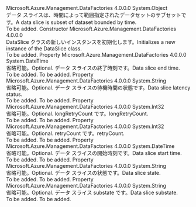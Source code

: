 <Type Name="DataSlice" FullName="Microsoft.Azure.Management.DataFactories.Models.DataSlice">
  <TypeSignature Language="C#" Value="public class DataSlice" />
  <TypeSignature Language="ILAsm" Value=".class public auto ansi beforefieldinit DataSlice extends System.Object" />
  <TypeSignature Language="DocId" Value="T:Microsoft.Azure.Management.DataFactories.Models.DataSlice" />
  <TypeSignature Language="VB.NET" Value="Public Class DataSlice" />
  <TypeSignature Language="F#" Value="type DataSlice = class" />
  <AssemblyInfo>
    <AssemblyName>Microsoft.Azure.Management.DataFactories</AssemblyName>
    <AssemblyVersion>4.0.0.0</AssemblyVersion>
  </AssemblyInfo>
  <Base>
    <BaseTypeName>System.Object</BaseTypeName>
  </Base>
  <Interfaces />
  <Docs>
    <summary>
            <span data-ttu-id="782f8-101">データ スライスは、時間によって範囲指定されたデータセットのサブセットです。</span><span class="sxs-lookup"><span data-stu-id="782f8-101">A data slice is subset of dataset bounded by time.</span></span>
            </summary>
    <remarks>To be added.</remarks>
  </Docs>
  <Members>
    <Member MemberName=".ctor">
      <MemberSignature Language="C#" Value="public DataSlice ();" />
      <MemberSignature Language="ILAsm" Value=".method public hidebysig specialname rtspecialname instance void .ctor() cil managed" />
      <MemberSignature Language="DocId" Value="M:Microsoft.Azure.Management.DataFactories.Models.DataSlice.#ctor" />
      <MemberSignature Language="VB.NET" Value="Public Sub New ()" />
      <MemberType>Constructor</MemberType>
      <AssemblyInfo>
        <AssemblyName>Microsoft.Azure.Management.DataFactories</AssemblyName>
        <AssemblyVersion>4.0.0.0</AssemblyVersion>
      </AssemblyInfo>
      <Parameters />
      <Docs>
        <summary>
            <span data-ttu-id="782f8-102">DataSlice クラスの新しいインスタンスを初期化します。</span><span class="sxs-lookup"><span data-stu-id="782f8-102">Initializes a new instance of the DataSlice class.</span></span>
            </summary>
        <remarks>To be added.</remarks>
      </Docs>
    </Member>
    <Member MemberName="End">
      <MemberSignature Language="C#" Value="public DateTime End { get; set; }" />
      <MemberSignature Language="ILAsm" Value=".property instance valuetype System.DateTime End" />
      <MemberSignature Language="DocId" Value="P:Microsoft.Azure.Management.DataFactories.Models.DataSlice.End" />
      <MemberSignature Language="VB.NET" Value="Public Property End As DateTime" />
      <MemberSignature Language="F#" Value="member this.End : DateTime with get, set" Usage="Microsoft.Azure.Management.DataFactories.Models.DataSlice.End" />
      <MemberType>Property</MemberType>
      <AssemblyInfo>
        <AssemblyName>Microsoft.Azure.Management.DataFactories</AssemblyName>
        <AssemblyVersion>4.0.0.0</AssemblyVersion>
      </AssemblyInfo>
      <ReturnValue>
        <ReturnType>System.DateTime</ReturnType>
      </ReturnValue>
      <Docs>
        <summary>
            <span data-ttu-id="782f8-103">省略可能。</span><span class="sxs-lookup"><span data-stu-id="782f8-103">Optional.</span></span> <span data-ttu-id="782f8-104">データ スライスの終了時刻です。</span><span class="sxs-lookup"><span data-stu-id="782f8-104">Data slice end time.</span></span>
            </summary>
        <value>To be added.</value>
        <remarks>To be added.</remarks>
      </Docs>
    </Member>
    <Member MemberName="LatencyStatus">
      <MemberSignature Language="C#" Value="public string LatencyStatus { get; set; }" />
      <MemberSignature Language="ILAsm" Value=".property instance string LatencyStatus" />
      <MemberSignature Language="DocId" Value="P:Microsoft.Azure.Management.DataFactories.Models.DataSlice.LatencyStatus" />
      <MemberSignature Language="VB.NET" Value="Public Property LatencyStatus As String" />
      <MemberSignature Language="F#" Value="member this.LatencyStatus : string with get, set" Usage="Microsoft.Azure.Management.DataFactories.Models.DataSlice.LatencyStatus" />
      <MemberType>Property</MemberType>
      <AssemblyInfo>
        <AssemblyName>Microsoft.Azure.Management.DataFactories</AssemblyName>
        <AssemblyVersion>4.0.0.0</AssemblyVersion>
      </AssemblyInfo>
      <ReturnValue>
        <ReturnType>System.String</ReturnType>
      </ReturnValue>
      <Docs>
        <summary>
            <span data-ttu-id="782f8-105">省略可能。</span><span class="sxs-lookup"><span data-stu-id="782f8-105">Optional.</span></span> <span data-ttu-id="782f8-106">データ スライスの待機時間の状態です。</span><span class="sxs-lookup"><span data-stu-id="782f8-106">Data slice latency status.</span></span>
            </summary>
        <value>To be added.</value>
        <remarks>To be added.</remarks>
      </Docs>
    </Member>
    <Member MemberName="LongRetryCount">
      <MemberSignature Language="C#" Value="public int LongRetryCount { get; set; }" />
      <MemberSignature Language="ILAsm" Value=".property instance int32 LongRetryCount" />
      <MemberSignature Language="DocId" Value="P:Microsoft.Azure.Management.DataFactories.Models.DataSlice.LongRetryCount" />
      <MemberSignature Language="VB.NET" Value="Public Property LongRetryCount As Integer" />
      <MemberSignature Language="F#" Value="member this.LongRetryCount : int with get, set" Usage="Microsoft.Azure.Management.DataFactories.Models.DataSlice.LongRetryCount" />
      <MemberType>Property</MemberType>
      <AssemblyInfo>
        <AssemblyName>Microsoft.Azure.Management.DataFactories</AssemblyName>
        <AssemblyVersion>4.0.0.0</AssemblyVersion>
      </AssemblyInfo>
      <ReturnValue>
        <ReturnType>System.Int32</ReturnType>
      </ReturnValue>
      <Docs>
        <summary>
            <span data-ttu-id="782f8-107">省略可能。</span><span class="sxs-lookup"><span data-stu-id="782f8-107">Optional.</span></span> <span data-ttu-id="782f8-108">longRetryCount です。</span><span class="sxs-lookup"><span data-stu-id="782f8-108">longRetryCount.</span></span>
            </summary>
        <value>To be added.</value>
        <remarks>To be added.</remarks>
      </Docs>
    </Member>
    <Member MemberName="RetryCount">
      <MemberSignature Language="C#" Value="public int RetryCount { get; set; }" />
      <MemberSignature Language="ILAsm" Value=".property instance int32 RetryCount" />
      <MemberSignature Language="DocId" Value="P:Microsoft.Azure.Management.DataFactories.Models.DataSlice.RetryCount" />
      <MemberSignature Language="VB.NET" Value="Public Property RetryCount As Integer" />
      <MemberSignature Language="F#" Value="member this.RetryCount : int with get, set" Usage="Microsoft.Azure.Management.DataFactories.Models.DataSlice.RetryCount" />
      <MemberType>Property</MemberType>
      <AssemblyInfo>
        <AssemblyName>Microsoft.Azure.Management.DataFactories</AssemblyName>
        <AssemblyVersion>4.0.0.0</AssemblyVersion>
      </AssemblyInfo>
      <ReturnValue>
        <ReturnType>System.Int32</ReturnType>
      </ReturnValue>
      <Docs>
        <summary>
            <span data-ttu-id="782f8-109">省略可能。</span><span class="sxs-lookup"><span data-stu-id="782f8-109">Optional.</span></span> <span data-ttu-id="782f8-110">retryCount です。</span><span class="sxs-lookup"><span data-stu-id="782f8-110">retryCount.</span></span>
            </summary>
        <value>To be added.</value>
        <remarks>To be added.</remarks>
      </Docs>
    </Member>
    <Member MemberName="Start">
      <MemberSignature Language="C#" Value="public DateTime Start { get; set; }" />
      <MemberSignature Language="ILAsm" Value=".property instance valuetype System.DateTime Start" />
      <MemberSignature Language="DocId" Value="P:Microsoft.Azure.Management.DataFactories.Models.DataSlice.Start" />
      <MemberSignature Language="VB.NET" Value="Public Property Start As DateTime" />
      <MemberSignature Language="F#" Value="member this.Start : DateTime with get, set" Usage="Microsoft.Azure.Management.DataFactories.Models.DataSlice.Start" />
      <MemberType>Property</MemberType>
      <AssemblyInfo>
        <AssemblyName>Microsoft.Azure.Management.DataFactories</AssemblyName>
        <AssemblyVersion>4.0.0.0</AssemblyVersion>
      </AssemblyInfo>
      <ReturnValue>
        <ReturnType>System.DateTime</ReturnType>
      </ReturnValue>
      <Docs>
        <summary>
            <span data-ttu-id="782f8-111">省略可能。</span><span class="sxs-lookup"><span data-stu-id="782f8-111">Optional.</span></span> <span data-ttu-id="782f8-112">データ スライスの開始時刻です。</span><span class="sxs-lookup"><span data-stu-id="782f8-112">Data slice start time.</span></span>
            </summary>
        <value>To be added.</value>
        <remarks>To be added.</remarks>
      </Docs>
    </Member>
    <Member MemberName="State">
      <MemberSignature Language="C#" Value="public string State { get; set; }" />
      <MemberSignature Language="ILAsm" Value=".property instance string State" />
      <MemberSignature Language="DocId" Value="P:Microsoft.Azure.Management.DataFactories.Models.DataSlice.State" />
      <MemberSignature Language="VB.NET" Value="Public Property State As String" />
      <MemberSignature Language="F#" Value="member this.State : string with get, set" Usage="Microsoft.Azure.Management.DataFactories.Models.DataSlice.State" />
      <MemberType>Property</MemberType>
      <AssemblyInfo>
        <AssemblyName>Microsoft.Azure.Management.DataFactories</AssemblyName>
        <AssemblyVersion>4.0.0.0</AssemblyVersion>
      </AssemblyInfo>
      <ReturnValue>
        <ReturnType>System.String</ReturnType>
      </ReturnValue>
      <Docs>
        <summary>
            <span data-ttu-id="782f8-113">省略可能。</span><span class="sxs-lookup"><span data-stu-id="782f8-113">Optional.</span></span> <span data-ttu-id="782f8-114">データ スライスの状態です。</span><span class="sxs-lookup"><span data-stu-id="782f8-114">Data slice state.</span></span>
            </summary>
        <value>To be added.</value>
        <remarks>To be added.</remarks>
      </Docs>
    </Member>
    <Member MemberName="Substate">
      <MemberSignature Language="C#" Value="public string Substate { get; set; }" />
      <MemberSignature Language="ILAsm" Value=".property instance string Substate" />
      <MemberSignature Language="DocId" Value="P:Microsoft.Azure.Management.DataFactories.Models.DataSlice.Substate" />
      <MemberSignature Language="VB.NET" Value="Public Property Substate As String" />
      <MemberSignature Language="F#" Value="member this.Substate : string with get, set" Usage="Microsoft.Azure.Management.DataFactories.Models.DataSlice.Substate" />
      <MemberType>Property</MemberType>
      <AssemblyInfo>
        <AssemblyName>Microsoft.Azure.Management.DataFactories</AssemblyName>
        <AssemblyVersion>4.0.0.0</AssemblyVersion>
      </AssemblyInfo>
      <ReturnValue>
        <ReturnType>System.String</ReturnType>
      </ReturnValue>
      <Docs>
        <summary>
            <span data-ttu-id="782f8-115">省略可能。</span><span class="sxs-lookup"><span data-stu-id="782f8-115">Optional.</span></span> <span data-ttu-id="782f8-116">データ スライス substate です。</span><span class="sxs-lookup"><span data-stu-id="782f8-116">Data slice substate.</span></span>
            </summary>
        <value>To be added.</value>
        <remarks>To be added.</remarks>
      </Docs>
    </Member>
  </Members>
</Type>